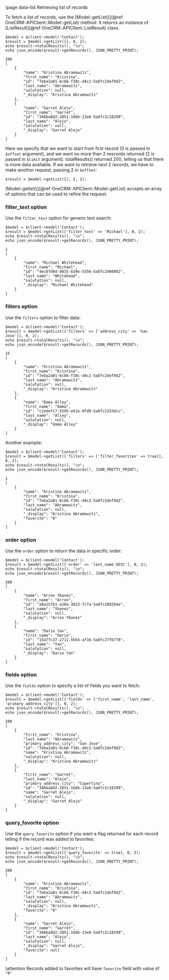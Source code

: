 \page data-list Retrieving list of records

To fetch a list of records, use the [Model::getList()](@ref OneCRM::APIClient::Model::getList)
method. It returns an instance of [ListResult](@ref OneCRM::APIClient::ListResult) class.

~~~~~~~~~~~~~{.php}
$model = $client->model('Contact');
$result = $model->getList([], 0, 2);
echo $result->totalResults(), "\n";
echo json_encode($result->getRecords(), JSON_PRETTY_PRINT);
~~~~~~~~~~~~~

~~~~~~~~~~~~~
200
[
    {
        "name": "Kristina Abramowitz",
        "first_name": "Kristina",
        "id": "7eba2a01-6cb6-f38c-d4c2-5a8fc2def9d2",
        "last_name": "Abramowitz",
        "salutation": null,
        "_display": "Kristina Abramowitz"
    },
    {
        "name": "Garret Alejo",
        "first_name": "Garret",
        "id": "346ba8d2-2851-166b-13e6-5a8fc2c18299",
        "last_name": "Alejo",
        "salutation": null,
        "_display": "Garret Alejo"
    }
]
~~~~~~~~~~~~~

Here we specify that we want to start from first record (0 is passed in `$offset` argument),
and we want no more than 2 rescords returned (2 is passed in `$limit` argument). totalResults()
returned 200, telling us that there is more data available. If we want to retrieve next 2 records,
we have to make another request, passing 2 in `$offset`:

~~~~~~~~~~~~~{.php}
$result = $model->getList([], 2, 2);
~~~~~~~~~~~~~


[Model::getist()](@ref OneCRM::APIClient::Model::getList) accepts an array of options that
can be used to refine the request.

### filter_text option

Use the `filter_text` option for generic text search:

~~~~~~~~~~~~~{.php}
$model = $client->model('Contact');
$result = $model->getList(['filter_text' => 'Michael'], 0, 2);
echo $result->totalResults(), "\n";
echo json_encode($result->getRecords(), JSON_PRETTY_PRINT);
~~~~~~~~~~~~~

~~~~~~~~~~~~~
1
[
    {
        "name": "Michael Whitehead",
        "first_name": "Michael",
        "id": "4ec8fd9d-d035-839e-5356-5a8fc2480082",
        "last_name": "Whitehead",
        "salutation": null,
        "_display": "Michael Whitehead"
    }
]
~~~~~~~~~~~~~

### filters option

Use the `filters` option to filter data:

~~~~~~~~~~~~~{.php}
$model = $client->model('Contact');
$result = $model->getList(['filters' => ['address_city' => 'San Jose']], 0, 2);
echo $result->totalResults(), "\n";
echo json_encode($result->getRecords(), JSON_PRETTY_PRINT);
~~~~~~~~~~~~~

~~~~~~~~~~~~~
15
[
    {
        "name": "Kristina Abramowitz",
        "first_name": "Kristina",
        "id": "7eba2a01-6cb6-f38c-d4c2-5a8fc2def9d2",
        "last_name": "Abramowitz",
        "salutation": null,
        "_display": "Kristina Abramowitz"
    },
    {
        "name": "Emma Alley",
        "first_name": "Emma",
        "id": "c1edefc7-5595-e61e-0fd9-5a8fc2333dcc",
        "last_name": "Alley",
        "salutation": null,
        "_display": "Emma Alley"
    }
]
~~~~~~~~~~~~~

Another example:

~~~~~~~~~~~~~{.php}
$model = $client->model('Contact');
$result = $model->getList(['filters' => ['filter_favorites' => true]], 0, 2);
echo $result->totalResults(), "\n";
echo json_encode($result->getRecords(), JSON_PRETTY_PRINT);
~~~~~~~~~~~~~

~~~~~~~~~~~~~
1
[
    {
        "name": "Kristina Abramowitz",
        "first_name": "Kristina",
        "id": "7eba2a01-6cb6-f38c-d4c2-5a8fc2def9d2",
        "last_name": "Abramowitz",
        "salutation": null,
        "_display": "Kristina Abramowitz",
        "favorite": "0"
    }
]
~~~~~~~~~~~~~

### order option

Use the `order` option to return the data in specific order:

~~~~~~~~~~~~~{.php}
$model = $client->model('Contact');
$result = $model->getList(['order' => 'last_name DESC'], 0, 2);
echo $result->totalResults(), "\n";
echo json_encode($result->getRecords(), JSON_PRETTY_PRINT);
~~~~~~~~~~~~~

~~~~~~~~~~~~~
200
[
    {
        "name": "Arron Ybanez",
        "first_name": "Arron",
        "id": "a8a157b1-a20a-3023-fc7a-5a8fc28d2b4a",
        "last_name": "Ybanez",
        "salutation": null,
        "_display": "Arron Ybanez"
    },
    {
        "name": "Dario Yan",
        "first_name": "Dario",
        "id": "15a7fc37-2711-5b54-af16-5a8fc27fb778",
        "last_name": "Yan",
        "salutation": null,
        "_display": "Dario Yan"
    }
]
~~~~~~~~~~~~~

### fields option

Use the `fields` option to specify a list of fields you want to fetch:

~~~~~~~~~~~~~{.php}
$model = $client->model('Contact');
$result = $model->getList(['fields' => ['first_name', 'last_name', 'primary_address_city']], 0, 2);
echo $result->totalResults(), "\n";
echo json_encode($result->getRecords(), JSON_PRETTY_PRINT);
~~~~~~~~~~~~~

~~~~~~~~~~~~~
200
[
    {
        "first_name": "Kristina",
        "last_name": "Abramowitz",
        "primary_address_city": "San Jose",
        "id": "7eba2a01-6cb6-f38c-d4c2-5a8fc2def9d2",
        "name": "Kristina Abramowitz",
        "salutation": null,
        "_display": "Kristina Abramowitz"
    },
    {
        "first_name": "Garret",
        "last_name": "Alejo",
        "primary_address_city": "Cupertino",
        "id": "346ba8d2-2851-166b-13e6-5a8fc2c18299",
        "name": "Garret Alejo",
        "salutation": null,
        "_display": "Garret Alejo"
    }
]
~~~~~~~~~~~~~


### query_favorite option

Use the `query_favorite` option if you want a flag returned for each record
telling if the record was added to favorites:

~~~~~~~~~~~~~{.php}
$model = $client->model('Contact');
$result = $model->getList(['query_favorite' => true], 0, 2);
echo $result->totalResults(), "\n";
echo json_encode($result->getRecords(), JSON_PRETTY_PRINT);
~~~~~~~~~~~~~

~~~~~~~~~~~~~
200
[
    {
        "name": "Kristina Abramowitz",
        "first_name": "Kristina",
        "id": "7eba2a01-6cb6-f38c-d4c2-5a8fc2def9d2",
        "last_name": "Abramowitz",
        "salutation": null,
        "_display": "Kristina Abramowitz",
        "favorite": "0"
    },
    {
        "name": "Garret Alejo",
        "first_name": "Garret",
        "id": "346ba8d2-2851-166b-13e6-5a8fc2c18299",
        "last_name": "Alejo",
        "salutation": null,
        "_display": "Garret Alejo",
        "favorite": null
    }
]
~~~~~~~~~~~~~

\attention
Records added to favorites will have `favorite` field with value of `"0"`
